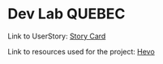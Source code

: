 # Dev Lab QUEBEC
Link to UserStory: [Story Card](https://gist.github.com/barrycumbie/978e0a8f517669733f61d44008e6924c)

Link to resources used for the project: [Hevo](https://hevodata.com/learn/node-js-with-mongodb-crud/#:~:text=Using%20Node%20Js%20with%20MongoDB%20CRUD%20is%20a,users%20a%20fast%20development%20cycle%20and%20efficient%20performance.)
